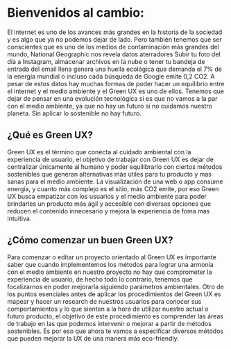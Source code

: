 # Bienvenidos al cambio:
El internet es uno de los avances más grandes en la historia de la sociedad y es algo que ya no podemos dejar de lado. Pero también tenemos que ser conscientes que es uno de los medios de contaminación más grandes del mundo, National Geographic nos revela datos aterradores Subir tu foto del día a Instagram, almacenar archivos en la nube o tener tu bandeja de entrada del email llena genera una huella ecológica que demanda el 7% de la energía mundial o incluso cada búsqueda de Google emite 0,2 CO2. A pesar de estos datos hay muchas formas de poder hacer un equilibrio entre el internet y el medio ambiente y el Green UX es uno de ellos. Tenemos que dejar de pensar en una evolución tecnológica si es que no vamos a la par con el medio ambiente, ya que no hay un futuro si no cuidamos nuestro planeta. Sin aplicar lo sostenible no hay futuro.

## ¿Qué es Green UX?
Green UX es el término que conecta al cuidado ambiental con la experiencia de usuario, el objetivo de trabajar con Green UX es dejar de centralizar únicamente al humano y poder equilibrarlo con ciertos métodos sostenibles que generan alternativas más útiles para tu producto y mas sanas para el medio ambiente. La visualización de una web o app consume energía, y cuanto más complejo es el sitio, más CO2 emite, por eso Green UX busca empatizar con los usuarios y el medio ambiente para poder brindarles un producto más ágil y accesible con diversas opciones que reducen el contenido innecesario y mejora la experiencia de foma mas intuitiva.

## ¿Cómo comenzar un buen Green UX?
Para comenzar o editar un proyecto orientado al Green UX es importante saber que cuando implementemos los métodos para lograr una armonía con el medio ambiente en nuestro proyecto no hay que comprometer la experiencia de usuario, de hecho todo lo contrario, tenemos que focalizarnos en poder mejorarla siguiendo parámetros ambientales. Otro de los puntos esenciales antes de aplicar los procedimientos del Green UX es mapear y hacer un research de nuestros usuarios para conocer sus comportamientos y lo que sienten a la hora de utilizar nuestro actual o futuro producto, el objetivo de este procedimiento es comprender las áreas de trabajo en las que podemos intervenir o mejorar a partir de métodos sostenibles. Es por eso que ahora te vamos a especificar diversos métodos que pueden mejorar la UX de una manera más eco-friendly.
